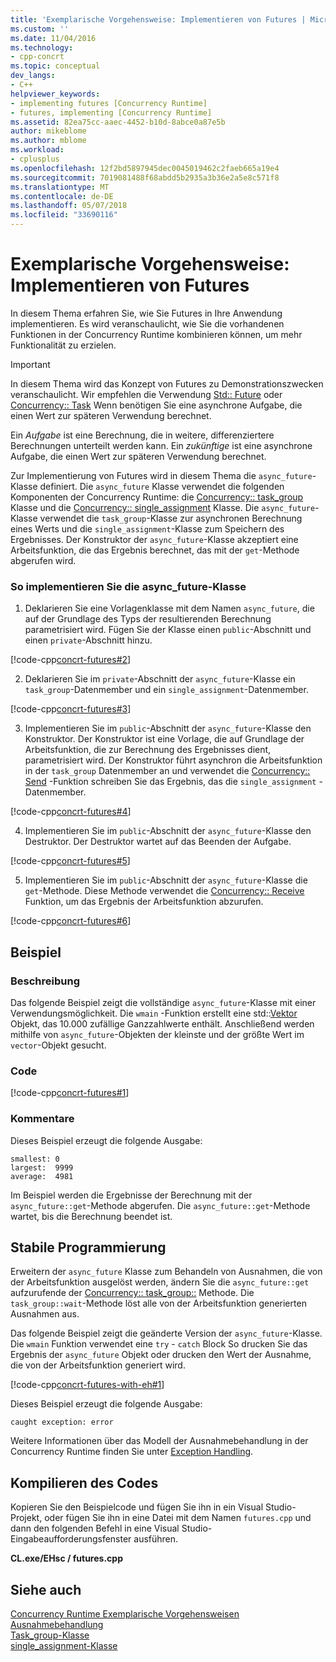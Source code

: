 ```yaml
---
title: 'Exemplarische Vorgehensweise: Implementieren von Futures | Microsoft Docs'
ms.custom: ''
ms.date: 11/04/2016
ms.technology:
- cpp-concrt
ms.topic: conceptual
dev_langs:
- C++
helpviewer_keywords:
- implementing futures [Concurrency Runtime]
- futures, implementing [Concurrency Runtime]
ms.assetid: 82ea75cc-aaec-4452-b10d-8abce0a87e5b
author: mikeblome
ms.author: mblome
ms.workload:
- cplusplus
ms.openlocfilehash: 12f2bd5897945dec0045019462c2faeb665a19e4
ms.sourcegitcommit: 7019081488f68abdd5b2935a3b36e2a5e8c571f8
ms.translationtype: MT
ms.contentlocale: de-DE
ms.lasthandoff: 05/07/2018
ms.locfileid: "33690116"
---
```

# <a name="walkthrough-implementing-futures"></a>Exemplarische Vorgehensweise: Implementieren von Futures
In diesem Thema erfahren Sie, wie Sie Futures in Ihre Anwendung implementieren. Es wird veranschaulicht, wie Sie die vorhandenen Funktionen in der Concurrency Runtime kombinieren können, um mehr Funktionalität zu erzielen.  
  
> [!IMPORTANT]
>  In diesem Thema wird das Konzept von Futures zu Demonstrationszwecken veranschaulicht. Wir empfehlen die Verwendung [Std:: Future](../../standard-library/future-class.md) oder [Concurrency:: Task](../../parallel/concrt/reference/task-class.md) Wenn benötigen Sie eine asynchrone Aufgabe, die einen Wert zur späteren Verwendung berechnet.  
  
 Ein *Aufgabe* ist eine Berechnung, die in weitere, differenziertere Berechnungen unterteilt werden kann. Ein *zukünftige* ist eine asynchrone Aufgabe, die einen Wert zur späteren Verwendung berechnet.  
  
 Zur Implementierung von Futures wird in diesem Thema die `async_future`-Klasse definiert. Die `async_future` Klasse verwendet die folgenden Komponenten der Concurrency Runtime: die [Concurrency:: task_group](reference/task-group-class.md) Klasse und die [Concurrency:: single_assignment](../../parallel/concrt/reference/single-assignment-class.md) Klasse. Die `async_future`-Klasse verwendet die `task_group`-Klasse zur asynchronen Berechnung eines Werts und die `single_assignment`-Klasse zum Speichern des Ergebnisses. Der Konstruktor der `async_future`-Klasse akzeptiert eine Arbeitsfunktion, die das Ergebnis berechnet, das mit der `get`-Methode abgerufen wird.  
  
### <a name="to-implement-the-asyncfuture-class"></a>So implementieren Sie die async_future-Klasse  
  
1.  Deklarieren Sie eine Vorlagenklasse mit dem Namen `async_future`, die auf der Grundlage des Typs der resultierenden Berechnung parametrisiert wird. Fügen Sie der Klasse einen `public`-Abschnitt und einen `private`-Abschnitt hinzu.  
  
 [!code-cpp[concrt-futures#2](../../parallel/concrt/codesnippet/cpp/walkthrough-implementing-futures_1.cpp)]  
  
2.  Deklarieren Sie im `private`-Abschnitt der `async_future`-Klasse ein `task_group`-Datenmember und ein `single_assignment`-Datenmember.  
  
 [!code-cpp[concrt-futures#3](../../parallel/concrt/codesnippet/cpp/walkthrough-implementing-futures_2.cpp)]  
  

3.  Implementieren Sie im `public`-Abschnitt der `async_future`-Klasse den Konstruktor. Der Konstruktor ist eine Vorlage, die auf Grundlage der Arbeitsfunktion, die zur Berechnung des Ergebnisses dient, parametrisiert wird. Der Konstruktor führt asynchron die Arbeitsfunktion in der `task_group` Datenmember an und verwendet die [Concurrency:: Send](reference/concurrency-namespace-functions.md#send) -Funktion schreiben Sie das Ergebnis, das die `single_assignment` -Datenmember.  
  
 [!code-cpp[concrt-futures#4](../../parallel/concrt/codesnippet/cpp/walkthrough-implementing-futures_3.cpp)]  
  
4.  Implementieren Sie im `public`-Abschnitt der `async_future`-Klasse den Destruktor. Der Destruktor wartet auf das Beenden der Aufgabe.  
  
 [!code-cpp[concrt-futures#5](../../parallel/concrt/codesnippet/cpp/walkthrough-implementing-futures_4.cpp)]  
  

5.  Implementieren Sie im `public`-Abschnitt der `async_future`-Klasse die `get`-Methode. Diese Methode verwendet die [Concurrency:: Receive](reference/concurrency-namespace-functions.md#receive) Funktion, um das Ergebnis der Arbeitsfunktion abzurufen.  

  
 [!code-cpp[concrt-futures#6](../../parallel/concrt/codesnippet/cpp/walkthrough-implementing-futures_5.cpp)]  
  
## <a name="example"></a>Beispiel  
  
### <a name="description"></a>Beschreibung  
 Das folgende Beispiel zeigt die vollständige `async_future`-Klasse mit einer Verwendungsmöglichkeit. Die `wmain` -Funktion erstellt eine std::[Vektor](../../standard-library/vector-class.md) Objekt, das 10.000 zufällige Ganzzahlwerte enthält. Anschließend werden mithilfe von `async_future`-Objekten der kleinste und der größte Wert im `vector`-Objekt gesucht.  
  
### <a name="code"></a>Code  
 [!code-cpp[concrt-futures#1](../../parallel/concrt/codesnippet/cpp/walkthrough-implementing-futures_6.cpp)]  
  
### <a name="comments"></a>Kommentare  
 Dieses Beispiel erzeugt die folgende Ausgabe:  
  
```Output  
smallest: 0  
largest:  9999  
average:  4981  
```  
  
 Im Beispiel werden die Ergebnisse der Berechnung mit der `async_future::get`-Methode abgerufen. Die `async_future::get`-Methode wartet, bis die Berechnung beendet ist.  
  
## <a name="robust-programming"></a>Stabile Programmierung  


 Erweitern der `async_future` Klasse zum Behandeln von Ausnahmen, die von der Arbeitsfunktion ausgelöst werden, ändern Sie die `async_future::get` aufzurufende der [Concurrency:: task_group::](reference/task-group-class.md#wait) Methode. Die `task_group::wait`-Methode löst alle von der Arbeitsfunktion generierten Ausnahmen aus.  


  
 Das folgende Beispiel zeigt die geänderte Version der `async_future`-Klasse. Die `wmain` Funktion verwendet eine `try` - `catch` Block So drucken Sie das Ergebnis der `async_future` Objekt oder drucken den Wert der Ausnahme, die von der Arbeitsfunktion generiert wird.  
  
 [!code-cpp[concrt-futures-with-eh#1](../../parallel/concrt/codesnippet/cpp/walkthrough-implementing-futures_7.cpp)]  
  
 Dieses Beispiel erzeugt die folgende Ausgabe:  
  
```Output  
caught exception: error  
```  
  
 Weitere Informationen über das Modell der Ausnahmebehandlung in der Concurrency Runtime finden Sie unter [Exception Handling](../../parallel/concrt/exception-handling-in-the-concurrency-runtime.md).  
  
## <a name="compiling-the-code"></a>Kompilieren des Codes  
 Kopieren Sie den Beispielcode und fügen Sie ihn in ein Visual Studio-Projekt, oder fügen Sie ihn in eine Datei mit dem Namen `futures.cpp` und dann den folgenden Befehl in eine Visual Studio-Eingabeaufforderungsfenster ausführen.  
  
 **CL.exe/EHsc / futures.cpp**  
  
## <a name="see-also"></a>Siehe auch  
 [Concurrency Runtime Exemplarische Vorgehensweisen](../../parallel/concrt/concurrency-runtime-walkthroughs.md)   
 [Ausnahmebehandlung](../../parallel/concrt/exception-handling-in-the-concurrency-runtime.md)   
 [Task_group-Klasse](reference/task-group-class.md)   
 [single_assignment-Klasse](../../parallel/concrt/reference/single-assignment-class.md)
